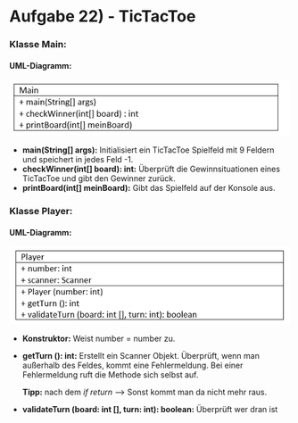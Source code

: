 # Aufgabe 22) - TicTacToe 

### Klasse Main:

#### UML-Diagramm:

![](main.png)

- **main(String[] args):**
  Initialisiert ein TicTacToe Spielfeld mit 9 Feldern und speichert in jedes Feld -1. 
- **checkWinner(int[] board): int:**
  Überprüft die Gewinnsituationen eines TicTacToe und gibt den Gewinner zurück.
- **printBoard(int[] meinBoard):**
  Gibt das Spielfeld auf der Konsole aus.

### Klasse Player:

#### UML-Diagramm:

![](player.png)

- **Konstruktor:**
  Weist number = number zu.
- **getTurn (): int:**
  Erstellt ein Scanner Objekt. Überprüft, wenn man außerhalb des Feldes, kommt eine Fehlermeldung. Bei einer Fehlermeldung ruft die Methode sich selbst auf. 
  
  **Tipp:** nach dem *if return* --> Sonst kommt man da nicht mehr raus.
- **validateTurn (board: int [], turn: int): boolean:**
  Überprüft wer dran ist
